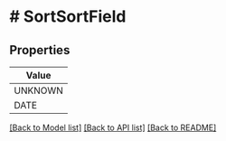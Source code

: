 # # SortSortField


## Properties 



| Value |
------------ | 
UNKNOWN|&#39;UNKNOWN&#39;
DATE|&#39;DATE&#39;

[[Back to Model list]](../../README.md#models) [[Back to API list]](../../README.md#endpoints) [[Back to README]](../../README.md)

